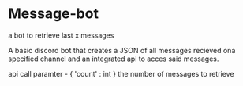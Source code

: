 # Message-bot
a bot to retrieve last x messages



A basic discord bot that creates a JSON of all messages recieved ona  specified channel and an integrated api to acces said messages.

api call paramter -  { 'count' : int } the number of messages to retrieve
